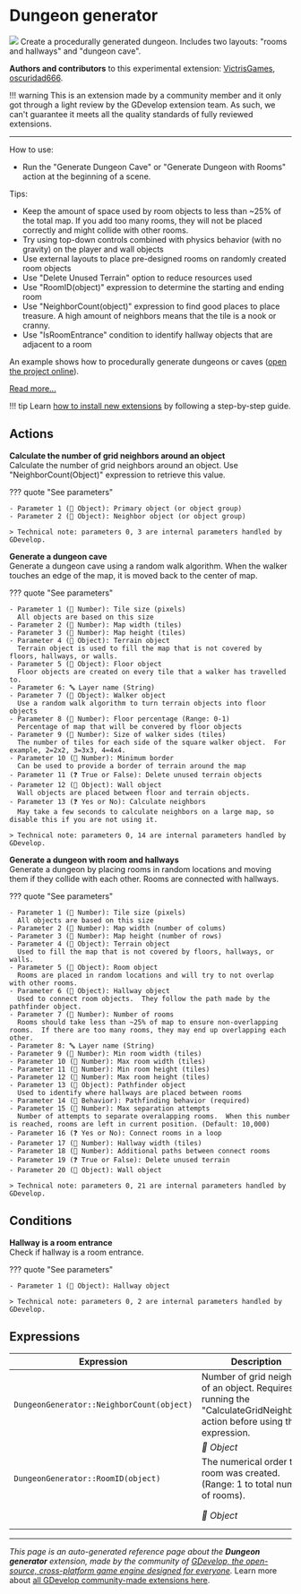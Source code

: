 # Dungeon generator

<img src="https://resources.gdevelop-app.com/assets/Icons/sitemap.svg" class="extension-icon"></img>
Create a procedurally generated dungeon.  Includes two layouts: "rooms and hallways" and "dungeon cave".

**Authors and contributors** to this experimental extension: [VictrisGames](https://gd.games/VictrisGames), [oscuridad666](https://gd.games/oscuridad666).

!!! warning
    This is an extension made by a community member and it only got through a
    light review by the GDevelop extension team. As such, we can't guarantee it
    meets all the quality standards of fully reviewed extensions.

---

How to use:

- Run the "Generate Dungeon Cave" or "Generate Dungeon with Rooms" action at the beginning of a scene.

Tips:

- Keep the amount of space used by room objects to less than ~25% of the total map.  If you add too many rooms, they will not be placed correctly and might collide with other rooms.
- Try using top-down controls combined with physics behavior (with no gravity) on the player and wall objects
- Use external layouts to place pre-designed rooms on randomly created room objects
- Use "Delete Unused Terrain" option to reduce resources used
- Use "RoomID(object)" expression to determine the starting and ending room
- Use "NeighborCount(object)" expression to find good places to place treasure.  A high amount of neighbors means that the tile is a nook or cranny.
- Use "IsRoomEntrance" condition to identify hallway objects that are adjacent to a room

An example shows how to procedurally generate dungeons or caves ([open the project online](https://editor.gdevelop.io/?project=example://dungeon-generator)).

[Read more...](https://victrisgames.itch.io/extension-dungeon-generator)

!!! tip
    Learn [how to install new extensions](/gdevelop5/extensions/search) by following a step-by-step guide.

## Actions

**Calculate the number of grid neighbors around an object**  
Calculate the number of grid neighbors around an object.  Use "NeighborCount(Object)" expression to retrieve this value.

??? quote "See parameters"

    - Parameter 1 (👾 Object): Primary object (or object group)
    - Parameter 2 (👾 Object): Neighbor object (or object group)

    > Technical note: parameters 0, 3 are internal parameters handled by GDevelop.

**Generate a dungeon cave**  
Generate a dungeon cave using a random walk algorithm.  When the walker touches an edge of the map, it is moved back to the center of map.

??? quote "See parameters"

    - Parameter 1 (🔢 Number): Tile size (pixels)
      All objects are based on this size
    - Parameter 2 (🔢 Number): Map width (tiles)
    - Parameter 3 (🔢 Number): Map height (tiles)
    - Parameter 4 (👾 Object): Terrain object
      Terrain object is used to fill the map that is not covered by floors, hallways, or walls.
    - Parameter 5 (👾 Object): Floor object
      Floor objects are created on every tile that a walker has travelled to.
    - Parameter 6: 🔤 Layer name (String)
    - Parameter 7 (👾 Object): Walker object
      Use a random walk algorithm to turn terrain objects into floor objects
    - Parameter 8 (🔢 Number): Floor percentage (Range: 0-1)
      Percentage of map that will be convered by floor objects
    - Parameter 9 (🔢 Number): Size of walker sides (tiles)
      The number of tiles for each side of the square walker object.  For example, 2=2x2, 3=3x3, 4=4x4.
    - Parameter 10 (🔢 Number): Minimum border
      Can be used to provide a border of terrain around the map
    - Parameter 11 (❓ True or False): Delete unused terrain objects
    - Parameter 12 (👾 Object): Wall object
      Wall objects are placed between floor and terrain objects.
    - Parameter 13 (❓ Yes or No): Calculate neighbors
      May take a few seconds to calculate neighbors on a large map, so disable this if you are not using it.

    > Technical note: parameters 0, 14 are internal parameters handled by GDevelop.

**Generate a dungeon with room and hallways**  
Generate a dungeon by placing rooms in random locations and moving them if they collide with each other.  Rooms are connected with hallways.

??? quote "See parameters"

    - Parameter 1 (🔢 Number): Tile size (pixels)
      All objects are based on this size
    - Parameter 2 (🔢 Number): Map width (number of colums)
    - Parameter 3 (🔢 Number): Map height (number of rows)
    - Parameter 4 (👾 Object): Terrain object
      Used to fill the map that is not covered by floors, hallways, or walls.
    - Parameter 5 (👾 Object): Room object
      Rooms are placed in random locations and will try to not overlap with other rooms. 
    - Parameter 6 (👾 Object): Hallway object
      Used to connect room objects.  They follow the path made by the pathfinder object.
    - Parameter 7 (🔢 Number): Number of rooms
      Rooms should take less than ~25% of map to ensure non-overlapping rooms.  If there are too many rooms, they may end up overlapping each other.
    - Parameter 8: 🔤 Layer name (String)
    - Parameter 9 (🔢 Number): Min room width (tiles)
    - Parameter 10 (🔢 Number): Max room width (tiles)
    - Parameter 11 (🔢 Number): Min room height (tiles)
    - Parameter 12 (🔢 Number): Max room height (tiles)
    - Parameter 13 (👾 Object): Pathfinder object
      Used to identify where hallways are placed between rooms
    - Parameter 14 (🧩 Behavior): Pathfinding behavior (required)
    - Parameter 15 (🔢 Number): Max separation attempts
      Number of attempts to separate overalapping rooms.  When this number is reached, rooms are left in current position. (Default: 10,000)
    - Parameter 16 (❓ Yes or No): Connect rooms in a loop
    - Parameter 17 (🔢 Number): Hallway width (tiles)
    - Parameter 18 (🔢 Number): Additional paths between connect rooms
    - Parameter 19 (❓ True or False): Delete unused terrain
    - Parameter 20 (👾 Object): Wall object

    > Technical note: parameters 0, 21 are internal parameters handled by GDevelop.

## Conditions

**Hallway is a room entrance**  
Check if hallway is a room entrance.

??? quote "See parameters"

    - Parameter 1 (👾 Object): Hallway object

    > Technical note: parameters 0, 2 are internal parameters handled by GDevelop.

## Expressions

| Expression | Description |  |
|-----|-----|-----|
| `DungeonGenerator::NeighborCount(object)` | Number of grid neighbors of an object.  Requires running the "CalculateGridNeighbors" action before using this expression. ||
| | _👾 Object_ | Object |
| `DungeonGenerator::RoomID(object)` | The numerical order this room was created.  (Range: 1 to total number of rooms). ||
| | _👾 Object_ | Room object |


---

*This page is an auto-generated reference page about the **Dungeon generator** extension, made by the community of [GDevelop, the open-source, cross-platform game engine designed for everyone](https://gdevelop.io/).* Learn more about [all GDevelop community-made extensions here](/gdevelop5/extensions).